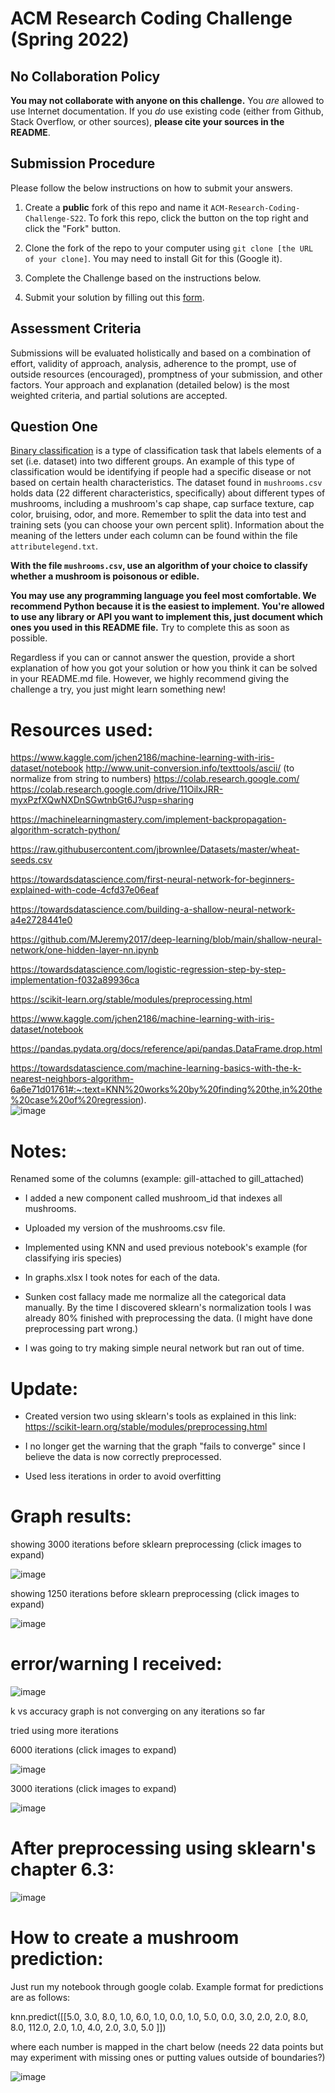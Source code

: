# ACM Research Coding Challenge (Spring 2022)

## [](https://github.com/ACM-Research/-DRAFT-Coding-Challenge-S22#no-collaboration-policy)No Collaboration Policy

**You may not collaborate with anyone on this challenge.**  You  _are_  allowed to use Internet documentation. If you  _do_  use existing code (either from Github, Stack Overflow, or other sources),  **please cite your sources in the README**.

## [](https://github.com/ACM-Research/-DRAFT-Coding-Challenge-S22#submission-procedure)Submission Procedure

Please follow the below instructions on how to submit your answers.

1.  Create a  **public**  fork of this repo and name it  `ACM-Research-Coding-Challenge-S22`. To fork this repo, click the button on the top right and click the "Fork" button.

2.  Clone the fork of the repo to your computer using  `git clone [the URL of your clone]`. You may need to install Git for this (Google it).

3.  Complete the Challenge based on the instructions below.

4.  Submit your solution by filling out this [form](https://acmutd.typeform.com/to/uTpjeA8G).

## Assessment Criteria 

Submissions will be evaluated holistically and based on a combination of effort, validity of approach, analysis, adherence to the prompt, use of outside resources (encouraged), promptness of your submission, and other factors. Your approach and explanation (detailed below) is the most weighted criteria, and partial solutions are accepted. 

## [](https://github.com/ACM-Research/-DRAFT-Coding-Challenge-S22#question-one)Question One

[Binary classification](https://en.wikipedia.org/wiki/Binary_classification) is a type of classification task that labels elements of a set (i.e. dataset) into two different groups. An example of this type of classification would be identifying if people had a specific disease or not based on certain health characteristics. The dataset found in `mushrooms.csv` holds data (22 different characteristics, specifically) about different types of mushrooms, including a mushroom's cap shape, cap surface texture, cap color, bruising, odor, and more. Remember to split the data into test and training sets (you can choose your own percent split). Information about the meaning of the letters under each column can be found within the file `attributelegend.txt`.

**With the file `mushrooms.csv`, use an algorithm of your choice to classify whether a mushroom is poisonous or edible.**

**You may use any programming language you feel most comfortable. We recommend Python because it is the easiest to implement. You're allowed to use any library or API you want to implement this, just document which ones you used in this README file.** Try to complete this as soon as possible.

Regardless if you can or cannot answer the question, provide a short explanation of how you got your solution or how you think it can be solved in your README.md file. However, we highly recommend giving the challenge a try, you just might learn something new!


# Resources used:
 https://www.kaggle.com/jchen2186/machine-learning-with-iris-dataset/notebook
 http://www.unit-conversion.info/texttools/ascii/ (to normalize from string to numbers)
 https://colab.research.google.com/
 https://colab.research.google.com/drive/11OilxJRR-myxPzfXQwNXDnSGwtnbGt6J?usp=sharing													
													
													
https://machinelearningmastery.com/implement-backpropagation-algorithm-scratch-python/													
													
https://raw.githubusercontent.com/jbrownlee/Datasets/master/wheat-seeds.csv													
													
https://towardsdatascience.com/first-neural-network-for-beginners-explained-with-code-4cfd37e06eaf													
													
https://towardsdatascience.com/building-a-shallow-neural-network-a4e2728441e0													
													
https://github.com/MJeremy2017/deep-learning/blob/main/shallow-neural-network/one-hidden-layer-nn.ipynb													
													
https://towardsdatascience.com/logistic-regression-step-by-step-implementation-f032a89936ca													
													
https://scikit-learn.org/stable/modules/preprocessing.html													
													
https://www.kaggle.com/jchen2186/machine-learning-with-iris-dataset/notebook													
													
https://pandas.pydata.org/docs/reference/api/pandas.DataFrame.drop.html													
													
https://towardsdatascience.com/machine-learning-basics-with-the-k-nearest-neighbors-algorithm-6a6e71d01761#:~:text=KNN%20works%20by%20finding%20the,in%20the%20case%20of%20regression).													
![image](https://user-images.githubusercontent.com/60868589/151781487-3776e1ed-5506-41c8-b1a2-24dc7e552be3.png)


# Notes:
Renamed some of the columns (example: gill-attached to gill_attached)

- I added a new component called mushroom_id that indexes all mushrooms. 

- Uploaded my version of the mushrooms.csv file.

- Implemented using KNN and used previous notebook's example (for classifying iris species)

- In graphs.xlsx I took notes for each of the data. 

- Sunken cost fallacy made me normalize all the categorical data manually. By the time I discovered sklearn's normalization tools I was already 80% finished with preprocessing the data. (I might have done preprocessing part wrong.)

- I was going to try making simple neural network but ran out of time.


# Update:
- Created version two using sklearn's tools as explained in this link: https://scikit-learn.org/stable/modules/preprocessing.html

- I no longer get the warning that the graph "fails to converge" since I believe the data is now correctly preprocessed.

- Used less iterations in order to avoid overfitting


# Graph results:

showing 3000 iterations before sklearn preprocessing (click images to expand)

![image](https://user-images.githubusercontent.com/60868589/151863384-c9191350-de96-496b-800e-a6b217162493.png)

showing 1250 iterations before sklearn preprocessing (click images to expand)

![image](https://user-images.githubusercontent.com/60868589/151863397-e69768fe-233a-42fe-95a8-a5a5508ddda2.png)

# error/warning I received: 
![image](https://user-images.githubusercontent.com/60868589/151863441-c7a5dc14-d4f1-4eaf-a151-1c8034f3fd5e.png)

k vs accuracy graph is not converging on any iterations so far

tried using more iterations

6000 iterations (click images to expand)

![image](https://user-images.githubusercontent.com/60868589/151863534-e4f30fc9-54b9-4c11-a690-24688abb424a.png)

3000 iterations (click images to expand)

![image](https://user-images.githubusercontent.com/60868589/151863620-fcf1882c-ec15-4391-9bca-f784f4df27a1.png)

# After preprocessing using sklearn's chapter 6.3:
![image](https://user-images.githubusercontent.com/60868589/151864816-847ec5d5-d024-49db-b21e-938a6ca3b4aa.png)





# How to create a mushroom prediction:

Just run my notebook through google colab. Example format for predictions are as follows:


knn.predict([[5.0,	3.0,	8.0,	1.0,	6.0,	1.0,	0.0,	1.0,	5.0,	0.0,	3.0,	2.0,	2.0,	8.0,	8.0,	112.0,	2.0,	1.0,	4.0,	2.0,	3.0,	5.0	]])


where each number is mapped in the chart below (needs 22 data points but may experiment with missing ones or putting values outside of boundaries?)


													

![image](https://user-images.githubusercontent.com/60868589/151779920-6b5a2489-1d03-4052-9734-1bbdaae25ba7.png)


